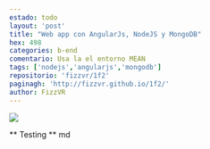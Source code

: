 ```yaml
---
estado: todo
layout: 'post'
title: "Web app con AngularJs, NodeJS y MongoDB"
hex: 498
categories: b-end
comentario: Usa la el entorno MEAN
tags: ['nodejs','angularjs','mongodb']
repositorio: 'fizzvr/1f2'
paginagh: 'http://fizzvr.github.io/1f2/'
author: FizzVR
---
```

<img style="max-width: 100%; height: auto; display: block;" src="{{site.baseurl}}/ivr/proyectos/gallery-img-{{ page.hex }}-full.jpg">

** Testing ** md
